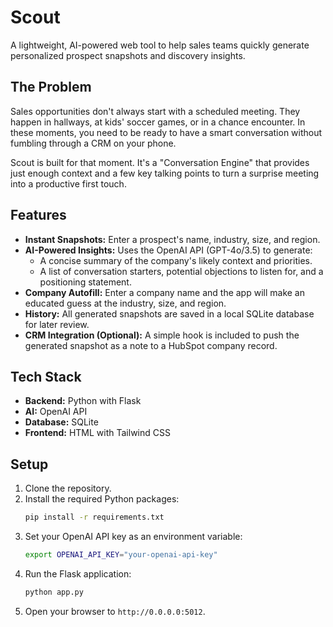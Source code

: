 # Scout

A lightweight, AI-powered web tool to help sales teams quickly generate personalized prospect snapshots and discovery insights.

## The Problem

Sales opportunities don't always start with a scheduled meeting. They happen in hallways, at kids' soccer games, or in a chance encounter. In these moments, you need to be ready to have a smart conversation without fumbling through a CRM on your phone.

Scout is built for that moment. It's a "Conversation Engine" that provides just enough context and a few key talking points to turn a surprise meeting into a productive first touch.

## Features

* **Instant Snapshots:** Enter a prospect's name, industry, size, and region.
* **AI-Powered Insights:** Uses the OpenAI API (GPT-4o/3.5) to generate:
    * A concise summary of the company's likely context and priorities.
    * A list of conversation starters, potential objections to listen for, and a positioning statement.
* **Company Autofill:** Enter a company name and the app will make an educated guess at the industry, size, and region.
* **History:** All generated snapshots are saved in a local SQLite database for later review.
* **CRM Integration (Optional):** A simple hook is included to push the generated snapshot as a note to a HubSpot company record.

## Tech Stack

* **Backend:** Python with Flask
* **AI:** OpenAI API
* **Database:** SQLite
* **Frontend:** HTML with Tailwind CSS

## Setup

1.  Clone the repository.
2.  Install the required Python packages:
    ```bash
    pip install -r requirements.txt
    ```
3.  Set your OpenAI API key as an environment variable:
    ```bash
    export OPENAI_API_KEY="your-openai-api-key"
    ```
4.  Run the Flask application:
    ```bash
    python app.py
    ```
5.  Open your browser to `http://0.0.0.0:5012`.

